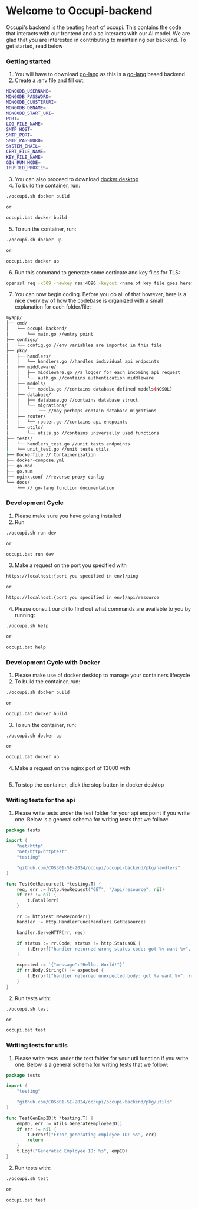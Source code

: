 # Welcome to Occupi-backend

Occupi's backend is the beating heart of occupi. This contains the code that interacts with our frontend and also interacts with our AI model. We are glad that you are interested in contributing to maintaining our backend. To get started, read below

### Getting started

1. You will have to download <a href="https://go.dev/doc/install">go-lang</a> as this is a <a href="https://go.dev/doc/install">go-lang</a> based backend
2. Create a .env file and fill out:
```bash
MONGODB_USERNAME=
MONGODB_PASSWORD=
MONGODB_CLUSTERURI=
MONGODB_DBNAME=
MONGODB_START_URI=
PORT=
LOG_FILE_NAME=
SMTP_HOST=
SMTP_PORT=
SMTP_PASSWORD=
SYSTEM_EMAIL=
CERT_FILE_NAME=
KEY_FILE_NAME=
GIN_RUN_MODE=
TRUSTED_PROXIES=
```
3. You can also proceed to download <a href="https://www.docker.com/products/docker-desktop/">docker desktop</a>
4. To build the container, run:
```bash
./occupi.sh docker build

or

occupi.bat docker build
```
5. To run the container, run:
```bash
./occupi.sh docker up

or

occupi.bat docker up
```
6. Run this command to generate some certicate and key files for TLS:
```bash
openssl req -x509 -newkey rsa:4096 -keyout <name of key file goes here> -out <name of certificate file goes here> -days 365 -nodes
```
7. You can now begin coding. Before you do all of that however, here is a nice overview of how the codebase is organized with a small explanation for each folder/file:

```bash
myapp/
├── cmd/
│   └── occupi-backend/
│       └── main.go //entry point
├── configs/
│   └── config.go //env variables are imported in this file
├── pkg/
│   ├── handlers/
│   │   └── handlers.go //handles individual api endpoints
│   ├── middleware/
│   │   ├── middleware.go //a logger for each incoming api request
│   │   └── auth.go //contains authentication middleware
│   ├── models/
│   │   └── models.go //contains database defined models(NOSQL)
│   ├── database/
│   │   ├── database.go //contains database struct
│   │   └── migrations/
│   │       └── //may perhaps contain database migrations
│   ├── router/
│   │   └── router.go //contains api endpoints
│   └── utils/
│       └── utils.go //contains universally used functions
├── tests/
│   └── handlers_test.go //unit tests endpoints
|   └── unit_test.go //unit tests utils
├── Dockerfile // Containerization
├── docker-compose.yml
├── go.mod
├── go.sum
├── nginx.conf //reverse proxy config
└── docs/
    └── // go-lang function documentation
```

### Development Cycle
1. Please make sure you have golang installed
2. Run 
```bash
./occupi.sh run dev

or

occupi.bat run dev
```
3. Make a request on the port you specified with
```bash
https://localhost:{port you specified in env}/ping

or

https://localhost:{port you specified in env}/api/resource
```
4. Please consult our cli to find out what commands are available to you by running:
```bash
./occupi.sh help

or

occupi.bat help
```

### Development Cycle with Docker

1. Please make use of docker desktop to manage your containers lifecycle
2. To build the container, run:
```bash
./occupi.sh docker build

or

occupi.bat docker build
```
3. To run the container, run:
```bash
./occupi.sh docker up

or

occupi.bat docker up
```
4. Make a request on the nginx port of 13000 with
```bash
```
5. To stop the container, click the stop button in docker desktop

### Writing tests for the api

1. Please write tests under the test folder for your api endpoint if you write one. Below is a general schema for writing tests that we follow:
```go
package tests

import (
    "net/http"
    "net/http/httptest"
    "testing"

    "github.com/COS301-SE-2024/occupi/occupi-backend/pkg/handlers"
)

func TestGetResource(t *testing.T) {
    req, err := http.NewRequest("GET", "/api/resource", nil)
    if err != nil {
        t.Fatal(err)
    }

    rr := httptest.NewRecorder()
    handler := http.HandlerFunc(handlers.GetResource)

    handler.ServeHTTP(rr, req)

    if status := rr.Code; status != http.StatusOK {
        t.Errorf("handler returned wrong status code: got %v want %v", status, http.StatusOK)
    }

    expected := `{"message":"Hello, World!"}`
    if rr.Body.String() != expected {
        t.Errorf("handler returned unexpected body: got %v want %v", rr.Body.String(), expected)
    }
}
```

2. Run tests with:
```bash
./occupi.sh test

or

occupi.bat test
```

### Writing tests for utils

1. Please write tests under the test folder for your util function if you write one. Below is a general schema for writing tests that we follow:
```go
package tests

import (
	"testing"

	"github.com/COS301-SE-2024/occupi/occupi-backend/pkg/utils"
)

func TestGenEmpID(t *testing.T) {
	empID, err := utils.GenerateEmployeeID()
	if err != nil {
		t.Errorf("Error generating employee ID: %s", err)
		return
	}
	t.Logf("Generated Employee ID: %s", empID)
}
```

2. Run tests with:
```bash
./occupi.sh test

or

occupi.bat test
```
